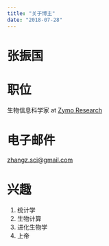```yaml
---
title: "关于博主"
date: "2018-07-28"
---
```


# 张振国

# 职位

生物信息科学家 at [Zymo Research](https://www.zymoresearch.com/)

# 电子邮件

zhangz.sci@gmail.com

# 兴趣

1. 统计学
2. 生物计算
3. 进化生物学
4. 上帝